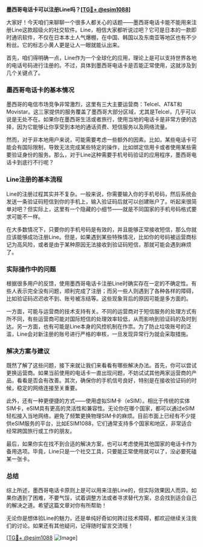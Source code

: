 **墨西哥电话卡可以注册Line吗？[[TG💪+ @esim1088](https://t.me/s/esim1088)]**

大家好！今天咱们来聊聊一个很多人都关心的话题——墨西哥电话卡能不能用来注册Line这款超级火的社交软件。Line，相信大家都听说过吧？它可是日本的一款即时通讯软件，不仅在日本本土人气爆棚，在中国、韩国以及东南亚等地区也有不少粉丝。它的标志小黄人更是让人一眼就能认出来。

首先，咱们得明确一点，Line作为一个全球化的应用，理论上是可以支持世界各地的电话号码进行注册的。不过，具体到墨西哥电话卡是否能正常使用，这就涉及到几个关键点了。

### 墨西哥电话卡的基本情况

墨西哥的电信市场竞争非常激烈，这里有三大主要运营商：Telcel、AT&T和Movistar。这三家提供的服务覆盖了墨西哥大部分区域，尤其是Telcel，几乎可以说是无处不在。如果你在墨西哥生活或者旅行，使用当地的电话卡是非常方便的选择，因为它能够让你享受到本地的通话资费、短信服务以及网络流量。

然而，对于非本地用户来说，可能需要考虑一些额外的因素。比如，某些电话卡可能会有国际限制，导致无法完成某些特定的操作，比如绑定信用卡或者使用某些需要验证身份的服务。那么，对于Line这种需要手机号码验证的应用程序，墨西哥电话卡到底行不行呢？

### Line注册的基本流程

Line的注册过程其实并不复杂。一般来说，你需要输入你的手机号码，然后系统会发送一条验证码短信到你的手机上，输入验证码后就可以创建账户了。听起来很简单对吧？但实际上，这里有一个隐藏的小细节——就是不同国家的手机号码格式要求可能不一样。

在大多数情况下，只要你的手机号码是有效的，并且能够正常接收短信，那么你就应该能够成功注册Line。但是，如果遇到某些特殊情况，比如你的号码被运营商标记为高风险，或者是由于某种原因无法接收到验证码短信，那就可能会遇到麻烦了。

### 实际操作中的问题

根据很多用户的反馈，使用墨西哥电话卡注册Line时确实存在一定的不确定性。有些人表示完全没有问题，顺利完成了注册；而另一些人则遇到了各种各样的障碍，比如验证码迟迟收不到、账号被冻结等。这些现象背后的原因可能是多方面的。

一方面，可能与运营商的技术支持有关。不同的运营商对于短信服务的处理方式有所不同，有些运营商可能对国际短信的处理效率较低，从而影响到验证码的及时到达。另一方面，也有可能是Line本身的风控机制在作祟。为了防止垃圾账号的泛滥，Line会对新注册的账号进行严格的审核，一旦发现异常行为就会采取措施。

### 解决方案与建议

既然了解了这些问题，接下来就让我们来看看有哪些解决办法。首先，你可以尝试更换运营商。如果当前使用的电话卡一直出现问题，不妨试试其他两家运营商的产品，看看是否会有改善。其次，确保你的手机信号良好，特别是在接收验证码的时候，稳定的网络连接至关重要。

此外，还有一种更便捷的方式——使用虚拟SIM卡（eSIM）。相比于传统的实体SIM卡，eSIM具有更高的灵活性和兼容性。无论你在哪个国家，都可以通过eSIM轻松接入当地网络，避免了频繁更换物理SIM卡的麻烦。目前市面上已经有不少提供eSIM服务的平台，比如ESIM1088，它们通常支持多个国家和地区，非常适合经常跨国旅行或工作的朋友。

最后，如果你实在找不到合适的解决方案，也可以考虑使用其他国家的电话卡作为备用选项。毕竟，Line只是一个社交工具，只要能正常使用就可以了，没必要死磕某一张卡。

### 总结

综上所述，墨西哥电话卡原则上是可以用来注册Line的，但实际效果因人而异。如果你遇到了困难，不要气馁，试着调整方法或者寻求替代方案，总会找到适合自己的解决之道。希望这篇文章对你有所帮助！

无论你是想体验Line的魅力，还是单纯好奇如何跨过技术障碍，都欢迎继续关注我们的讨论。如果还有其他疑问，记得随时留言交流哦！

[[TG💪+ @esim1088](https://t.me/s/esim1088) ![Image](https://i.postimg.cc/4NQfJmqS/Snipaste-2025-05-13-00-14-12.png)]